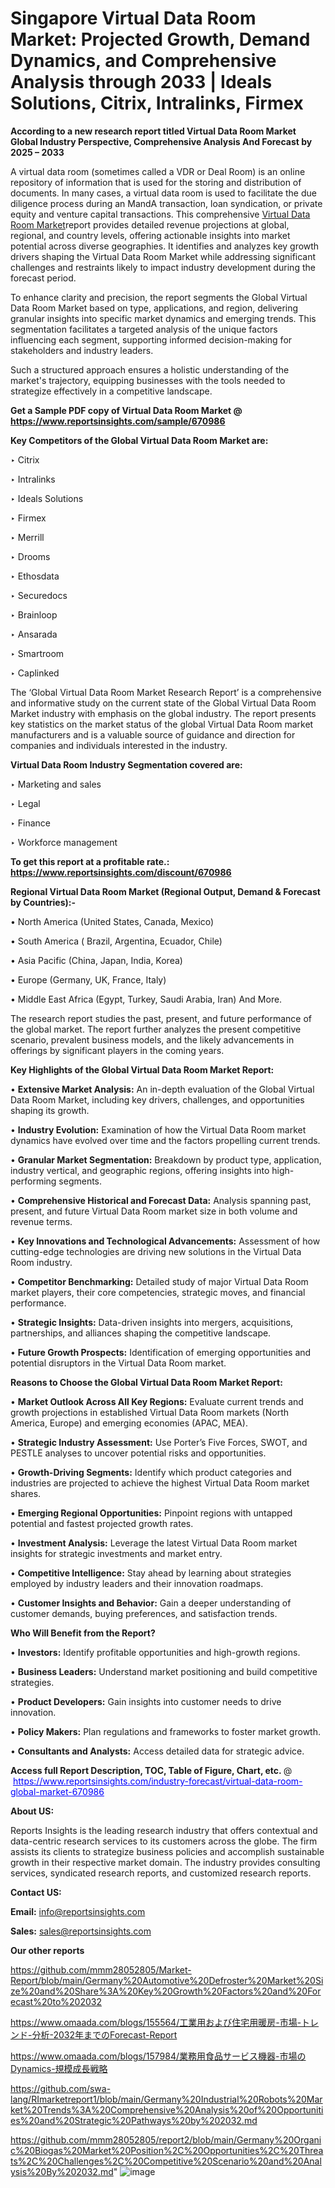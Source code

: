 # Singapore Virtual Data Room Market: Projected Growth, Demand Dynamics, and Comprehensive Analysis through 2033 | Ideals Solutions, Citrix, Intralinks, Firmex

<strong>According to a new research report titled Virtual Data Room Market Global Industry Perspective, Comprehensive Analysis And Forecast by 2025 – 2033</strong>

A virtual data room (sometimes called a VDR or Deal Room) is an online repository of information that is used for the storing and distribution of documents. In many cases, a virtual data room is used to facilitate the due diligence process during an MandA transaction, loan syndication, or private equity and venture capital transactions. This comprehensive <a href=https://www.reportsinsights.com/sample/670986>Virtual Data Room Market</a>report provides detailed revenue projections at global, regional, and country levels, offering actionable insights into market potential across diverse geographies. It identifies and analyzes key growth drivers shaping the Virtual Data Room Market while addressing significant challenges and restraints likely to impact industry development during the forecast period.

To enhance clarity and precision, the report segments the Global Virtual Data Room Market based on type, applications, and region, delivering granular insights into specific market dynamics and emerging trends. This segmentation facilitates a targeted analysis of the unique factors influencing each segment, supporting informed decision-making for stakeholders and industry leaders.

Such a structured approach ensures a holistic understanding of the market's trajectory, equipping businesses with the tools needed to strategize effectively in a competitive landscape.

<strong>Get a Sample PDF copy of Virtual Data Room Market </strong><strong>@<a href=https://www.reportsinsights.com/sample/670986 style=color:#0000ff;> https://www.reportsinsights.com/sample/670986</a></strong></font>

<strong>Key Competitors of the Global Virtual Data Room Market are:</strong>

‣ Citrix

‣ Intralinks

‣ Ideals Solutions

‣ Firmex

‣ Merrill

‣ Drooms

‣ Ethosdata

‣ Securedocs

‣ Brainloop

‣ Ansarada

‣ Smartroom

‣ Caplinked

The ‘Global Virtual Data Room Market Research Report’ is a comprehensive and informative study on the current state of the Global Virtual Data Room Market industry with emphasis on the global industry. The report presents key statistics on the market status of the global Virtual Data Room market manufacturers and is a valuable source of guidance and direction for companies and individuals interested in the industry.

<strong>Virtual Data Room Industry Segmentation covered are:</strong>

‣ Marketing and sales

‣ Legal

‣ Finance

‣ Workforce management

<strong>To get this report at a profitable rate.: <a href=https://www.reportsinsights.com/discount/670986 style=color:#0000ff;>https://www.reportsinsights.com/discount/670986</a></strong></font>

<strong>Regional Virtual Data Room Market (Regional Output, Demand &amp; Forecast by Countries):-</strong>

• North America (United States, Canada, Mexico)

• South America ( Brazil, Argentina, Ecuador, Chile)

• Asia Pacific (China, Japan, India, Korea)

• Europe (Germany, UK, France, Italy)

• Middle East Africa (Egypt, Turkey, Saudi Arabia, Iran) And More.

The research report studies the past, present, and future performance of the global market. The report further analyzes the present competitive scenario, prevalent business models, and the likely advancements in offerings by significant players in the coming years.

<strong>Key Highlights of the Global Virtual Data Room Market Report:</strong>

• <strong>Extensive Market Analysis:</strong> An in-depth evaluation of the Global Virtual Data Room Market, including key drivers, challenges, and opportunities shaping its growth.

• <strong>Industry Evolution:</strong> Examination of how the Virtual Data Room market dynamics have evolved over time and the factors propelling current trends.

• <strong>Granular Market Segmentation:</strong> Breakdown by product type, application, industry vertical, and geographic regions, offering insights into high-performing segments.

• <strong>Comprehensive Historical and Forecast Data:</strong> Analysis spanning past, present, and future Virtual Data Room market size in both volume and revenue terms.

• <strong>Key Innovations and Technological Advancements:</strong> Assessment of how cutting-edge technologies are driving new solutions in the Virtual Data Room industry.

• <strong>Competitor Benchmarking:</strong> Detailed study of major Virtual Data Room market players, their core competencies, strategic moves, and financial performance.

• <strong>Strategic Insights:</strong> Data-driven insights into mergers, acquisitions, partnerships, and alliances shaping the competitive landscape.

• <strong>Future Growth Prospects:</strong> Identification of emerging opportunities and potential disruptors in the Virtual Data Room market.

<strong>Reasons to Choose the Global Virtual Data Room Market Report:</strong>

• <strong>Market Outlook Across All Key Regions:</strong> Evaluate current trends and growth projections in established Virtual Data Room markets (North America, Europe) and emerging economies (APAC, MEA).

• <strong>Strategic Industry Assessment:</strong> Use Porter’s Five Forces, SWOT, and PESTLE analyses to uncover potential risks and opportunities.

• <strong>Growth-Driving Segments:</strong> Identify which product categories and industries are projected to achieve the highest Virtual Data Room market shares.

• <strong>Emerging Regional Opportunities:</strong> Pinpoint regions with untapped potential and fastest projected growth rates.

• <strong>Investment Analysis:</strong> Leverage the latest Virtual Data Room market insights for strategic investments and market entry.

• <strong>Competitive Intelligence:</strong> Stay ahead by learning about strategies employed by industry leaders and their innovation roadmaps.

• <strong>Customer Insights and Behavior:</strong> Gain a deeper understanding of customer demands, buying preferences, and satisfaction trends.

<strong>Who Will Benefit from the Report?</strong>

• <strong>Investors:</strong> Identify profitable opportunities and high-growth regions.

• <strong>Business Leaders:</strong> Understand market positioning and build competitive strategies.

• <strong>Product Developers:</strong> Gain insights into customer needs to drive innovation.

• <strong>Policy Makers:</strong> Plan regulations and frameworks to foster market growth.

• <strong>Consultants and Analysts:</strong> Access detailed data for strategic advice.
</ul>
<strong>Access full Report Description, TOC, Table of Figure, Chart, etc. </strong>@  <a href=https://www.reportsinsights.com/industry-forecast/virtual-data-room-global-market-670986 style=color:#0000ff;>https://www.reportsinsights.com/industry-forecast/virtual-data-room-global-market-670986</a></font>

<strong><strong>About US</strong>:</strong>

Reports Insights is the leading research industry that offers contextual and data-centric research services to its customers across the globe. The firm assists its clients to strategize business policies and accomplish sustainable growth in their respective market domain. The industry provides consulting services, syndicated research reports, and customized research reports.

<strong>Contact US:</strong>

<p class=""""><b>Email:</b> <a href=mailto:info@reportsinsights.com>info@reportsinsights.com</a></p>
<p class=""""><b>Sales:</b> <a href=mailto:sales@reportsinsights.com>sales@reportsinsights.com</a></p>

<strong>Our other reports</strong>

<a href=https://github.com/mmm28052805/Market-Report/blob/main/Germany%20Automotive%20Defroster%20Market%20Size%20and%20Share%3A%20Key%20Growth%20Factors%20and%20Forecast%20to%202032>https://github.com/mmm28052805/Market-Report/blob/main/Germany%20Automotive%20Defroster%20Market%20Size%20and%20Share%3A%20Key%20Growth%20Factors%20and%20Forecast%20to%202032</a>

<a href=https://www.omaada.com/blogs/155564/工業用および住宅用暖房-市場-トレンド-分析-2032年までのForecast-Report>https://www.omaada.com/blogs/155564/工業用および住宅用暖房-市場-トレンド-分析-2032年までのForecast-Report</a>

<a href=https://www.omaada.com/blogs/157984/業務用食品サービス機器-市場のDynamics-規模成長戦略>https://www.omaada.com/blogs/157984/業務用食品サービス機器-市場のDynamics-規模成長戦略</a>

<a href=https://github.com/swa-lang/RImarketreport1/blob/main/Germany%20Industrial%20Robots%20Market%20Trends%3A%20Comprehensive%20Analysis%20of%20Opportunities%20and%20Strategic%20Pathways%20by%202032.md>https://github.com/swa-lang/RImarketreport1/blob/main/Germany%20Industrial%20Robots%20Market%20Trends%3A%20Comprehensive%20Analysis%20of%20Opportunities%20and%20Strategic%20Pathways%20by%202032.md</a>

<a href=https://github.com/mmm28052805/report2/blob/main/Germany%20Organic%20Biogas%20Market%20Position%2C%20Opportunities%2C%20Threats%2C%20Challenges%2C%20Competitive%20Scenario%20and%20Analysis%20By%202032.md>https://github.com/mmm28052805/report2/blob/main/Germany%20Organic%20Biogas%20Market%20Position%2C%20Opportunities%2C%20Threats%2C%20Challenges%2C%20Competitive%20Scenario%20and%20Analysis%20By%202032.md</a>"
![image](https://github.com/user-attachments/assets/4387c058-28d4-4531-8724-8f6dc5b0109b)
